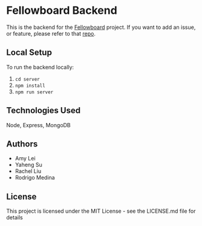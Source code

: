# Fellowboard Backend

This is the backend for the [Fellowboard](https://github.com/amy-lei/Fellowboard-Frontend) project. If you want to add an issue, or feature, 
please refer to that [repo](https://github.com/amy-lei/Fellowboard-Frontend).

## Local Setup

To run the backend locally:
1. `cd server`
2. `npm install`
3. `npm run server`

## Technologies Used
Node, Express, MongoDB

## Authors
- Amy Lei
- Yaheng Su
- Rachel Liu
- Rodrigo Medina

## License
This project is licensed under the MIT License - see the LICENSE.md file for details
